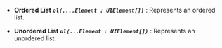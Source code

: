 - **Ordered List**
***`ol(....Element : UIElement[])`*** : Represents an ordered list.

- **Unordered List** 
***`ul(...Element : UIElement[])`*** : Represents an unordered list.